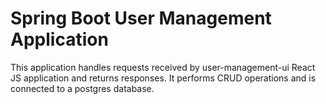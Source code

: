 # Spring Boot User Management Application

This application handles requests received by user-management-ui React JS application and returns responses. It performs CRUD operations and is connected to a postgres database.
